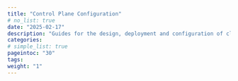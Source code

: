 ```yaml
---
title: "Control Plane Configuration"
# no_list: true
date: "2025-02-17"
description: "Guides for the design, deployment and configuration of cloud architectures for resilience, performance and scalability -- covering from the high-level design to the configuration of cloud components -- and for defining a graphical control environment for cloud administrators and users"
categories:
# simple_list: true
pageintoc: "30"
tags:
weight: "1"
---
```


<a id="control-plane-configuration"></a>

<!--# Control Plane Configuration -->
